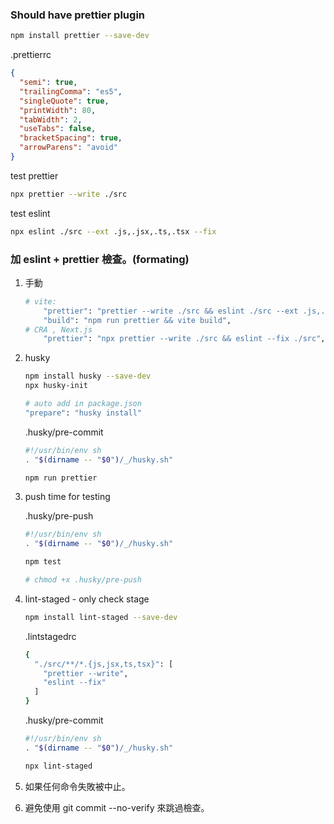 ### Should have prettier plugin
```bash
npm install prettier --save-dev
```
.prettierrc
```json
{
  "semi": true,
  "trailingComma": "es5",
  "singleQuote": true,
  "printWidth": 80,
  "tabWidth": 2,
  "useTabs": false,
  "bracketSpacing": true,
  "arrowParens": "avoid"
}
```
test prettier
```bash
npx prettier --write ./src
```
test eslint
```bash
npx eslint ./src --ext .js,.jsx,.ts,.tsx --fix
```

### 加 eslint + prettier 檢查。(formating)
1. 手動
    
    ```bash
    # vite:
        "prettier": "prettier --write ./src && eslint ./src --ext .js,.jsx,.ts,.tsx --fix",
        "build": "npm run prettier && vite build",
    # CRA , Next.js
        "prettier": "npx prettier --write ./src && eslint --fix ./src",
    ```
    
2. husky
    
    ```bash
    npm install husky --save-dev
    npx husky-init
    
    # auto add in package.json
    "prepare": "husky install"
    ```
    
    .husky/pre-commit
    
    ```bash
    #!/usr/bin/env sh
    . "$(dirname -- "$0")/_/husky.sh"
    
    npm run prettier
    ```
    
3. push time for testing
    
    .husky/pre-push
    
    ```bash
    #!/usr/bin/env sh
    . "$(dirname -- "$0")/_/husky.sh"
    
    npm test

    # chmod +x .husky/pre-push
    ```
    
4.  lint-staged - only check stage 
    
    ```bash
    npm install lint-staged --save-dev
    ```
    
    .lintstagedrc
    
    ```bash
    {
      "./src/**/*.{js,jsx,ts,tsx}": [
        "prettier --write",
        "eslint --fix"
      ]
    }
    ```
    
    .husky/pre-commit
    
    ```bash
    #!/usr/bin/env sh
    . "$(dirname -- "$0")/_/husky.sh"
    
    npx lint-staged
    ```
    
5.  如果任何命令失敗被中止。
6.  避免使用 git commit --no-verify 來跳過檢查。


